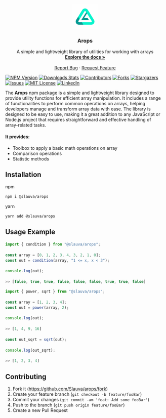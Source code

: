 <!-- PROJECT LOGO -->
<br />
<div align="center">
  <a href="https://github.com/Slauva/arops">
    <img src="./logo.svg" alt="Logo" width="80" height="80">
  </a>

  <h3 align="center">Arops</h3>

  <p align="center">
    A simple and lightweight library of utilities for working with arrays
    <br />
    <a href="https://slauva.github.io/arops/modules.html"><strong>Explore the docs »</strong></a>
    <br />
    <br />
    <a href="https://github.com/Slauva/arops/issues">Report Bug</a>
    ·
    <a href="https://github.com/Slauva/arops/issues">Request Feature</a>
  </p>
</div>

[![NPM Version][npm-image]][npm-url]
[![Downloads Stats][npm-downloads]][npm-url]
[![Contributors][contributors-shield]][contributors-url]
[![Forks][forks-shield]][forks-url]
[![Stargazers][stars-shield]][stars-url]
[![Issues][issues-shield]][issues-url]
[![MIT License][license-shield]][license-url]
[![LinkedIn][linkedin-shield]][linkedin-url]

<!-- DESCRIPTION -->

The **Arops** npm package is a simple and lightweight library designed to provide utility functions for efficient array manipulation. It includes a range of functionalities to perform common operations on arrays, helping developers manage and transform array data with ease. The library is designed to be easy to use, making it a great addition to any JavaScript or Node.js project that requires straightforward and effective handling of array-related tasks.

#### It provides:

- Toolbox to apply a basic math operations on array
- Comparison operations
- Statistic methods

<!-- INSTALLATION -->

## Installation

npm

```bash
npm i @slauva/arops
```

yarn

```bash
yarn add @slauva/arops
```

<!-- USAGE EXAMPLE -->

## Usage Example

```js
import { condition } from "@slauva/arops";

const array = [0, 1, 2, 3, 4, 3, 2, 1, 0];
const out = condition(array, "1 <= x, x < 3");

console.log(out);

>> [false, true, true, false, false, false, true, true, false]
```

```js
import { power, sqrt } from "@slauva/arops";

const array = [1, 2, 3, 4];
const out = power(array, 2);

console.log(out);

>> [1, 4, 9, 16]

const out_sqrt = sqrt(out);

console.log(out_sqrt);

>> [1, 2, 3, 4]
```

## Contributing

1. Fork it (<https://github.com/Slauva/arops/fork>)
2. Create your feature branch (`git checkout -b feature/fooBar`)
3. Commit your changes (`git commit -am 'feat: Add some fooBar'`)
4. Push to the branch (`git push origin feature/fooBar`)
5. Create a new Pull Request

<!-- MARKDOWN LINKS & IMAGES -->
<!-- https://www.markdownguide.org/basic-syntax/#reference-style-links -->

[npm-image]: https://img.shields.io/npm/v/@slauva/arops.svg?style=for-the-badge
[npm-downloads]: https://img.shields.io/npm/dm/@slauva/arops.svg?style=for-the-badge
[npm-url]: https://www.npmjs.com/package/@slauva/arops
[contributors-shield]: https://img.shields.io/github/contributors/Slauva/arops.svg?style=for-the-badge
[contributors-url]: https://github.com/Slauva/arops/graphs/contributors
[forks-shield]: https://img.shields.io/github/forks/Slauva/arops.svg?style=for-the-badge
[forks-url]: https://github.com/Slauva/arops/forks
[stars-shield]: https://img.shields.io/github/stars/Slauva/arops.svg?style=for-the-badge
[stars-url]: https://github.com/Slauva/arops/stargazers
[issues-shield]: https://img.shields.io/github/issues/Slauva/arops.svg?style=for-the-badge
[issues-url]: https://github.com/Slauva/arops/issues
[license-shield]: https://img.shields.io/github/license/Slauva/arops.svg?style=for-the-badge
[license-url]: https://github.com/Slauva/arops/blob/main/LICENSE
[linkedin-shield]: https://img.shields.io/badge/-LinkedIn-black.svg?style=for-the-badge&logo=linkedin&colorB=555
[linkedin-url]: http://www.linkedin.com/in/viacheslav-koshman-182056247
